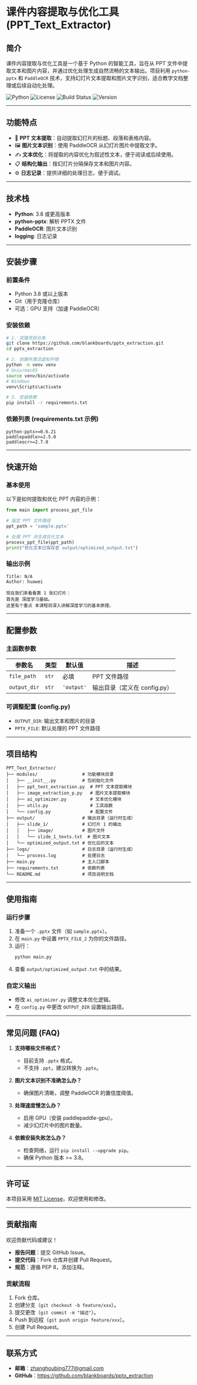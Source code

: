 # 课件内容提取与优化工具 (PPT_Text_Extractor)

## 简介
课件内容提取与优化工具是一个基于 Python 的智能工具，旨在从 PPT 文件中提取文本和图片内容，并通过优化处理生成自然流畅的文本输出。项目利用 `python-pptx` 和 `PaddleOCR` 技术，支持幻灯片文本提取和图片文字识别，适合教学文档整理或后续自动化处理。

![Python](https://img.shields.io/badge/Python-3.8+-blue.svg)
![License](https://img.shields.io/badge/License-MIT-green.svg)
![Build Status](https://img.shields.io/badge/build-passing-brightgreen.svg)
![Version](https://img.shields.io/badge/version-1.0.0-yellow.svg)

---

## 功能特点
- 📄 **PPT 文本提取**：自动提取幻灯片的标题、段落和表格内容。
- 🖼️ **图片文本识别**：使用 PaddleOCR 从幻灯片图片中提取文字。
- ✍️ **文本优化**：将提取的内容优化为叙述性文本，便于阅读或后续使用。
- 📋 **结构化输出**：按幻灯片分隔保存文本和图片内容。
- ⚙️ **日志记录**：提供详细的处理日志，便于调试。

---

## 技术栈
- **Python**: 3.8 或更高版本
- **python-pptx**: 解析 PPTX 文件
- **PaddleOCR**: 图片文本识别
- **logging**: 日志记录

---

## 安装步骤

### 前置条件
- Python 3.8 或以上版本
- Git（用于克隆仓库）
- 可选：GPU 支持（加速 PaddleOCR）

### 安装依赖
```bash
# 1. 克隆项目仓库
git clone https://github.com/blankboards/pptx_extraction.git
cd pptx_extraction

# 2. 创建并激活虚拟环境
python -m venv venv
# Unix/macOS
source venv/bin/activate
# Windows
venv\Scripts\activate

# 3. 安装依赖
pip install -r requirements.txt
```

### 依赖列表 (requirements.txt 示例)
```
python-pptx>=0.6.21
paddlepaddle>=2.5.0
paddleocr>=2.7.0
```

---

## 快速开始

### 基本使用
以下是如何提取和优化 PPT 内容的示例：
```python
from main import process_ppt_file

# 指定 PPT 文件路径
ppt_path = 'sample.pptx'

# 处理 PPT 并生成优化文本
process_ppt_file(ppt_path)
print("优化文本已保存至 output/optimized_output.txt")
```

### 输出示例
```
Title: N/A
Author: huawei

现在我们来看看第 1 张幻灯片：
首先是 深度学习基础。
这里有个重点 本课程将深入讲解深度学习的基本原理。
```

---

## 配置参数

### 主函数参数
| 参数名       | 类型  | 默认值        | 描述                     |
|--------------|-------|---------------|--------------------------|
| `file_path`  | `str` | 必填          | PPT 文件路径             |
| `output_dir` | `str` | `'output'`    | 输出目录（定义在 config.py） |

### 可调整配置 (config.py)
- `OUTPUT_DIR`: 输出文本和图片的目录
- `PPTX_FILE`: 默认处理的 PPT 文件路径

---

## 项目结构
```
PPT_Text_Extractor/
├── modules/                 # 功能模块目录
│   ├── __init__.py          # 包初始化文件
│   ├── ppt_text_extraction.py  # PPT 文本提取模块
│   ├── image_extraction_p.py   # 图片文本提取模块
│   ├── ai_optimizer.py         # 文本优化模块
│   ├── utils.py                # 工具函数
│   └── config.py               # 配置文件
├── output/                  # 输出目录（运行时生成）
│   ├── slide_1/             # 幻灯片 1 的输出
│   │   ├── image/           # 图片文件
│   │   └── slide_1_texts.txt  # 图片文本
│   └── optimized_output.txt # 优化后的文本
├── logs/                    # 日志目录（运行时生成）
│   └── process.log          # 处理日志
├── main.py                  # 主入口脚本
├── requirements.txt         # 依赖列表
└── README.md                # 项目说明文档
```

---

## 使用指南

### 运行步骤
1. 准备一个 `.pptx` 文件（如 `sample.pptx`）。
2. 在 `main.py` 中设置 `PPTX_FILE_2` 为你的文件路径。
3. 运行：
   ```bash
   python main.py
   ```
4. 查看 `output/optimized_output.txt` 中的结果。

### 自定义输出
- 修改 `ai_optimizer.py` 调整文本优化逻辑。
- 在 `config.py` 中更改 `OUTPUT_DIR` 设置输出路径。

---

## 常见问题 (FAQ)

1. **支持哪些文件格式？**
   - 目前支持 `.pptx` 格式。
   - 不支持 `.ppt`，建议转换为 `.pptx`。

2. **图片文本识别不准确怎么办？**
   - 确保图片清晰，调整 PaddleOCR 的置信度阈值。

3. **处理速度慢怎么办？**
   - 启用 GPU（安装 paddlepaddle-gpu）。
   - 减少幻灯片中的图片数量。

4. **依赖安装失败怎么办？**
   - 检查网络，运行 `pip install --upgrade pip`。
   - 确保 Python 版本 >= 3.8。

---

## 许可证
本项目采用 [MIT License](https://opensource.org/licenses/MIT)，欢迎使用和修改。

---

## 贡献指南
欢迎贡献代码或建议！
- **报告问题**：提交 GitHub Issue。
- **提交代码**：Fork 仓库并创建 Pull Request。
- **规范**：遵循 PEP 8，添加注释。

### 贡献流程
1. Fork 仓库。
2. 创建分支（`git checkout -b feature/xxx`）。
3. 提交更改（`git commit -m "描述"`）。
4. Push 到远程（`git push origin feature/xxx`）。
5. 创建 Pull Request。

---

## 联系方式
- **邮箱**：zhanghoubing777@gmail.com
- **GitHub**：https://github.com/blankboards/pptx_extraction
